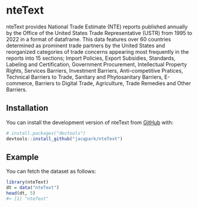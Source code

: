 
<!-- README.md is generated from README.Rmd. Please edit that file -->

# nteText

<!-- badges: start -->
<!-- badges: end -->

nteText provides National Trade Estimate (NTE) reports published
annually by the Office of the United States Trade Representative (USTR)
from 1995 to 2022 in a format of dataframe. This data features over 60
countries determined as prominent trade partners by the United States
and reorganized categories of trade concerns appearing most frequently
in the reports into 15 sections; Import Policies, Export Subsidies,
Standards, Labeling and Certification, Government Procurement,
Intellectual Property Rights, Services Barriers, Investment Barriers,
Anti-competitive Pratices, Technical Barriers to Trade, Sanitary and
Phytosanitary Barriers, E-commerce, Barriers to Digital Trade,
Agriculture, Trade Remedies and Other Barriers.

## Installation

You can install the development version of nteText from
[GitHub](https://github.com/) with:

``` r
# install.packages("devtools")
devtools::install_github("jacqpark/nteText")
```

## Example

You can fetch the dataset as follows:

``` r
library(nteText)
dt = data("nteText")
head(dt, 5)
#> [1] "nteText"
```
